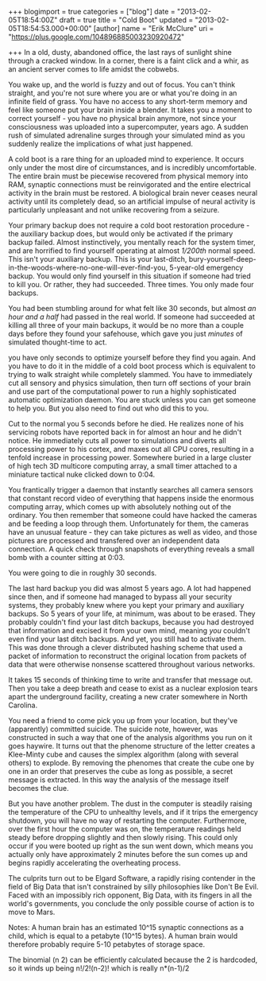+++
blogimport = true
categories = ["blog"]
date = "2013-02-05T18:54:00Z"
draft = true
title = "Cold Boot"
updated = "2013-02-05T18:54:53.000+00:00"
[author]
name = "Erik McClure"
uri = "https://plus.google.com/104896885003230920472"

+++
In a old, dusty, abandoned office, the last rays of sunlight shine through a cracked window. In a corner, there is a faint click and a whir, as an ancient server comes to life amidst the cobwebs.

You wake up, and the world is fuzzy and out of focus. You can't think straight, and you're not sure where you are or what you're doing in an infinite field of grass. You have no access to any short-term memory and feel like someone put your brain inside a blender. It takes you a moment to correct yourself - you have no physical brain anymore, not since your consciousness was uploaded into a supercomputer, years ago. A sudden rush of simulated adrenaline surges through your simulated mind as you suddenly realize the implications of what just happened.

A cold boot is a rare thing for an uploaded mind to experience. It occurs only under the most dire of circumstances, and is incredibly uncomfortable. The entire brain must be piecewise recovered from physical memory into RAM, synaptic connections must be reinvigorated and the entire electrical activity in the brain must be restored. A biological brain never ceases neural activity until its completely dead, so an artificial impulse of neural activity is particularly unpleasant and not unlike recovering from a seizure.

Your primary backup does not require a cold boot restoration procedure - the auxiliary backup does, but would only be activated if the primary backup failed. Almost instinctively, you mentally reach for the system timer, and are horrified to find yourself operating at almost *1/200th* normal speed. This isn't your auxiliary backup. This is your last-ditch, bury-yourself-deep-in-the-woods-where-no-one-will-ever-find-you, 5-year-old emergency backup. You would only find yourself in this situation if someone had tried to kill you. Or rather, they had succeeded. Three times. You only made four backups.

You had been stumbling around for what felt like 30 seconds, but almost *an hour and a half* had passed in the real world. If someone had succeeded at killing all three of your main backups, it would be no more than a couple days before they found your safehouse, which gave you just *minutes* of simulated thought-time to act.



you have only seconds to optimize yourself before they find you again. And you have to do it in the middle of a cold boot process which is equivalent to trying to walk straight while completely slammed. You have to immediately cut all sensory and physics simulation, then turn off sections of your brain and use part of the computational power to run a highly sophisticated automatic optimization daemon. You are stuck unless you can get someone to help you. But you also need to find out who did this to you.

Cut to the normal you 5 seconds before he died. He realizes none of his servicing robots have reported back in for almost an hour and he didn't notice. He immediately cuts all power to simulations and diverts all processing power to his cortex, and maxes out all CPU cores, resulting in a tenfold increase in processing power. Somewhere buried in a large cluster of high tech 3D multicore computing array, a small timer attached to a miniature tactical nuke clicked down to 0:04.

You frantically trigger a daemon that instantly searches all camera sensors that constant record video of everything that happens inside the enormous computing array, which comes up with absolutely nothing out of the ordinary. You then remember that someone could have hacked the cameras and be feeding a loop through them. Unfortunately for them, the cameras have an unusual feature - they can take pictures as well as video, and those pictures are processed and transfered over an independent data connection. A quick check through snapshots of everything reveals a small bomb with a counter sitting at 0:03.

You were going to die in roughly 30 seconds.

The last hard backup you did was almost 5 years ago. A lot had happened since then, and if someone had managed to bypass all your security systems, they probably knew where you kept your primary and auxiliary backups. So 5 years of your life, at minimum, was about to be erased. They probably couldn't find your last ditch backups, because you had destroyed that information and excised it from your own mind, meaning *you* couldn't even find your last ditch backups. And yet, you still had to activate them. This was done through a clever distributed hashing scheme that used a packet of information to reconstruct the original location from packets of data that were otherwise nonsense scattered throughout various networks.

It takes 15 seconds of thinking time to write and transfer that message out. Then you take a deep breath and cease to exist as a nuclear explosion tears apart the underground facility, creating a new crater somewhere in North Carolina.

You need a friend to come pick you up from your location, but they've (apparently) committed suicide. The suicide note, however, was constructed in such a way that one of the analysis algorithms you run on it goes haywire. It turns out that the phenome structure of the letter creates a Klee-Minty cube and causes the simplex algorithm (along with several others) to explode. By removing the phenomes that create the cube one by one in an order that preserves the cube as long as possible, a secret message is extracted. In this way the analysis of the message itself becomes the clue.

But you have another problem. The dust in the computer is steadily raising the temperature of the CPU to unhealthy levels, and if it trips the emergency shutdown, you will have no way of restarting the computer. Furthermore, over the first hour the computer was on, the temperature readings held steady before dropping slightly and then slowly rising. This could only occur if you were booted up right as the sun went down, which means you actually only have approximately 2 minutes before the sun comes up and begins rapidly accelerating the overheating process.

The culprits turn out to be Elgard Software, a rapidly rising contender in the field of Big Data that isn't constrained by silly philosophies like Don't Be Evil. Faced with an impossibly rich opponent, Big Data, with its fingers in all the world's governments, you conclude the only possible course of action is to move to Mars.

Notes: A human brain has an estimated 10^15 synaptic connections as a child, which is equal to a petabyte (10^15 bytes). A human brain would therefore probably require 5-10 petabytes of storage space.

The binomial (n 2) can be efficiently calculated because the 2 is hardcoded, so it winds up being n!/2!(n-2)! which is really n*(n-1)/2
